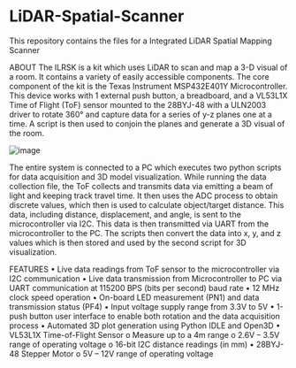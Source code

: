 # LiDAR-Spatial-Scanner
This repository contains the files for a Integrated LiDAR Spatial Mapping Scanner

ABOUT
The ILRSK is a kit which uses LiDAR to scan and map a 3-D visual of a room. It contains a variety of easily accessible components. The core component of the kit is the Texas Instrument MSP432E401Y Microcontroller. This device works with 1 external push button, a breadboard, and a VL53L1X Time of Flight (ToF) sensor mounted to the 28BYJ-48 with a ULN2003 driver to rotate 360° and capture data for a series of y-z planes one at a time. A script is then used to conjoin the planes and generate a 3D visual of the room.

![image](https://github.com/samarthp3/LiDAR-Spatial-Scanner/assets/113307694/8c81d9ab-ef48-4dcc-8e51-23c6bef6e13c)


The entire system is connected to a PC which executes two python scripts for data acquisition and 3D model visualization. While running the data collection file, the ToF collects and transmits data via emitting a beam of light and keeping track travel time. It then uses the ADC process to obtain discrete values, which then is used to calculate object/target distance. This data, including distance, displacement, and angle, is sent to the microcontroller via I2C. This data is then transmitted via UART from the microcontroller to the PC. The scripts then convert the data into x, y, and z values which is then stored and used by the second script for 3D visualization.

FEATURES
• Live data readings from ToF sensor to the microcontroller via I2C communication
• Live data transmission from Microcontroller to PC via UART communication at 115200 BPS (bits per second) baud rate
• 12 MHz clock speed operation
• On-board LED measurement (PN1) and data transmission status (PF4)
• Input voltage supply range from 3.3V to 5V
• 1-push button user interface to enable both rotation and the data acquisition process
• Automated 3D plot generation using Python IDLE and Open3D
• VL53L1X Time-of-Flight Sensor
    o Measure up to a 4m range
    o 2.6V – 3.5V range of operating voltage
    o 16-bit I2C distance readings (in mm)
• 28BYJ-48 Stepper Motor
    o 5V – 12V range of operating voltage
